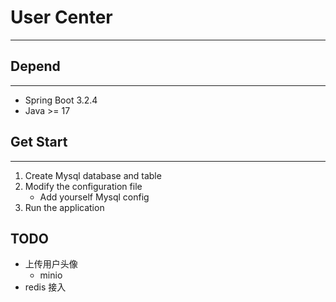 # User Center

---

## Depend

---

- Spring Boot 3.2.4
- Java >= 17

## Get Start

---

1. Create Mysql database and table
2. Modify the configuration file
    - Add yourself Mysql config
2. Run the application


## TODO
- 上传用户头像
  - minio
- redis 接入
